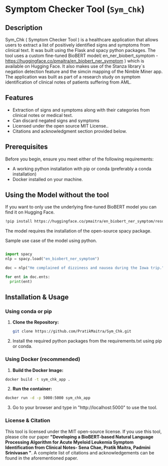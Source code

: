 # Symptom Checker Tool (`Sym_Chk`)

## Description

Sym_Chk ( Symptom Checker Tool ) is a healthcare application that allows users to extract a list of positively identified signs and symptoms from clinical text. It was built using the Flask and spacy python packages. The tool uses a custom fine-tuned BioBERT model( en_ner_biobert_symptom - https://huggingface.co/pmaitra/en_biobert_ner_symptom ) which is available on Hugging Face. It also makes use of the Stanza library`s negation detection feature and the simcin mapping of the Nimble Miner app. The application was built as part of a research study on symptom identification of clinical notes of patients suffering from AML.

## Features
- Extraction of signs and symptoms along with their categories from clinical notes or medical text.
- Can discard negated signs and symptoms
- Licensed under the open source MIT License..
- Citations and acknowledgment section provided below.

## Prerequisites
Before you begin, ensure you meet either of the following requirements:

- A working python installation with pip or conda (preferably a conda installation)
- Docker installed on your machine.

## Using the Model without the tool

If you want to only use the underlying fine-tuned BioBERT model you can find it on Hugging Face.
```bash
!pip install https://huggingface.co/pmaitra/en_biobert_ner_symptom/resolve/main/en_biobert_ner_symptom-any-py3-none-any.whl
```
The model requires the installation of the open-source spacy package.

Sample use case of the model using python.
```python

import spacy
nlp = spacy.load("en_biobert_ner_symptom")

doc = nlp("He complained of dizziness and nausea during the Iowa trip.")

for ent in doc.ents:
  print(ent)
```

## Installation & Usage

### Using conda or pip

1. **Clone the Repository:**
   ```bash
   git clone https://github.com/PratikMaitra/Sym_Chk.git
   ```
2. Install the required python packages from the requirements.txt using pip or conda.

### Using Docker (recommended)

1. **Build the Docker Image:**
 ```bash
 docker build -t sym_chk_app .
```
2. **Run the container:**
```bash
docker run -d -p 5000:5000 sym_chk_app
```
3. Go to your browser and type in "http://localhost:5000" to use the tool.



### License & Citation

This tool is licensed under the MIT open-source license. If you use this tool, please cite our paper **"Developing a BioBERT-based Natural Language Processing Algorithm for Acute Myeloid Leukemia Symptom Identification from Clinical Notes- Sena Chae, Pratik Maitra, Padmini Srinivasan "**. A complete list of citations and acknowledgements can be found in the aforementioned paper.

